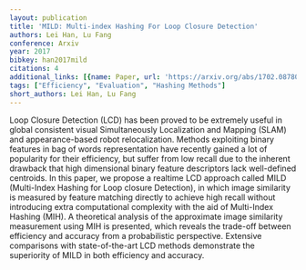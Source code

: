 ```yaml
---
layout: publication
title: 'MILD: Multi-index Hashing For Loop Closure Detection'
authors: Lei Han, Lu Fang
conference: Arxiv
year: 2017
bibkey: han2017mild
citations: 4
additional_links: [{name: Paper, url: 'https://arxiv.org/abs/1702.08780'}]
tags: ["Efficiency", "Evaluation", "Hashing Methods"]
short_authors: Lei Han, Lu Fang
---
```

Loop Closure Detection (LCD) has been proved to be extremely useful in global
consistent visual Simultaneously Localization and Mapping (SLAM) and
appearance-based robot relocalization. Methods exploiting binary features in
bag of words representation have recently gained a lot of popularity for their
efficiency, but suffer from low recall due to the inherent drawback that high
dimensional binary feature descriptors lack well-defined centroids. In this
paper, we propose a realtime LCD approach called MILD (Multi-Index Hashing for
Loop closure Detection), in which image similarity is measured by feature
matching directly to achieve high recall without introducing extra
computational complexity with the aid of Multi-Index Hashing (MIH). A
theoretical analysis of the approximate image similarity measurement using MIH
is presented, which reveals the trade-off between efficiency and accuracy from
a probabilistic perspective. Extensive comparisons with state-of-the-art LCD
methods demonstrate the superiority of MILD in both efficiency and accuracy.